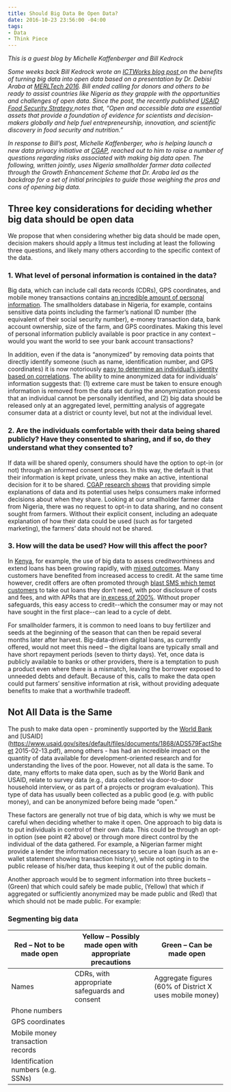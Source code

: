 ```yaml
---
title: Should Big Data Be Open Data?
date: 2016-10-23 23:56:00 -04:00
tags:
- Data
- Think Piece
---
```


*This is a guest blog by Michelle Kaffenberger and Bill Kedrock*

*Some weeks back Bill Kedrock wrote an [ICTWorks blog post ](http://www.ictworks.org/2016/08/15/big-data-needs-to-be-open-data/)on the benefits of turning big data into open data based on a presentation by Dr. Debisi Araba at [MERLTech 2016](http://merltech.org/). Bill ended calling for donors and others to be ready to assist countries like Nigeria as they grapple with the opportunities and challenges of open data. Since the post, the recently published [USAID Food Security Strategy ](https://www.usaid.gov/sites/default/files/documents/1867/USG-Global-Food-Security-Strategy-2016.pdf)notes that, “Open and accessible data are essential assets that provide a foundation of evidence for scientists and decision-makers globally and help fuel entrepreneurship, innovation, and scientific discovery in food security and nutrition.”*

*In response to Bill’s post, Michelle Kaffenberger, who is helping launch a new data privacy initiative at [CGAP](https://www.cgap.org/), reached out to him to raise a number of questions regarding risks associated with making big data open. The following, written jointly, uses Nigeria smallholder farmer data collected through the Growth Enhancement Scheme that Dr. Araba led as the backdrop for a set of initial principles to guide those weighing the pros and cons of opening big data.*

<!--more-->

## Three key considerations for deciding whether big data should be open data

We propose that when considering whether big data should be made open, decision makers should apply a litmus test including at least the following three questions, and likely many others according to the specific context of the data.

### 1. What level of personal information is contained in the data? 

Big data, which can include call data records (CDRs), GPS coordinates, and mobile money transactions contains [an incredible amount of personal information](http://cis-india.org/papers/ebola-a-big-data-disaster). The smallholders database in Nigeria, for example, contains sensitive data points including the farmer’s national ID number (the equivalent of their social security number), e-money transaction data, bank account ownership, size of the farm, and GPS coordinates. Making this level of personal information publicly available is poor practice in any context – would you want the world to see your bank account transactions?

In addition, even if the data is “anonymized” by removing data points that directly identify someone (such as name, identification number, and GPS coordinates) it is now notoriously [easy to determine an individual’s identity based on correlations](https://www.wired.com/2015/02/powerspy-phone-tracking/). The ability to mine anonymized data for individuals’ information suggests that: (1) extreme care must be taken to ensure enough information is removed from the data set during the anonymization process that an individual cannot be personally identified, and (2) big data should be released only at an aggregated level, permitting analysis of aggregate consumer data at a district or county level, but not at the individual level.

### 2. Are the individuals comfortable with their data being shared publicly? Have they consented to sharing, and if so, do they understand what they consented to? 

If data will be shared openly, consumers should have the option to opt-in (or not) through an informed consent process. In this way, the default is that their information is kept private, unless they make an active, intentional decision for it to be shared. [CGAP research shows](https://www.cgap.org/publications/informed-consent-how-do-we-make-it-work-mobile-credit-scoring) that providing simple explanations of data and its potential uses helps consumers make informed decisions about when they share. Looking at our smallholder farmer data from Nigeria, there was no request to opt-in to data sharing, and no consent sought from farmers. Without their explicit consent, including an adequate explanation of how their data could be used (such as for targeted marketing), the farmers’ data should not be shared.

### 3. How will the data be used? How will this affect the poor? 

In [Kenya](http://www.cgap.org/publications/proliferation-digital-credit-deployments), for example, the use of big data to assess creditworthiness and extend loans has been growing rapidly, with [mixed outcomes](https://www.cgap.org/blog/digital-credit-kenya-time-celebration-or-concern). Many customers have benefited from increased access to credit. At the same time however, credit offers are often promoted through [blast SMS which tempt customers](http://www.cgap.org/blog/digital-credit-consumer-protection-m-shwari-and-m-pawa-users) to take out loans they don’t need, with poor disclosure of costs and fees, and with APRs that are [in excess of 200%](https://www.cgap.org/blog/digital-credit-kenya-time-celebration-or-concern). Without proper safeguards, this easy access to credit--which the consumer may or may not have sought in the first place--can lead to a cycle of debt.

For smallholder farmers, it is common to need loans to buy fertilizer and seeds at the beginning of the season that can then be repaid several months later after harvest. Big-data-driven digital loans, as currently offered, would not meet this need – the digital loans are typically small and have short repayment periods (seven to thirty days). Yet, once data is publicly available to banks or other providers, there is a temptation to push a product even where there is a mismatch, leaving the borrower exposed to unneeded debts and default. Because of this, calls to make the data open could put farmers’ sensitive information at risk, without providing adequate benefits to make that a worthwhile tradeoff.

## Not All Data is the Same

The push to make data open - prominently supported by the [World Bank](http://www.worldbank.org/en/topic/opendevelopment/overview) and [USAID](https://www.usaid.gov/sites/default/files/documents/1868/ADS579FactSheet 2015-02-13.pdf), among others -  has had an incredible impact on the quantity of data available for development-oriented research and for understanding the lives of the poor. However, not all data is the same. To date, many efforts to make data open, such as by the World Bank and USAID, relate to survey data (e.g., data collected via door-to-door household interview, or as part of a projects or program evaluation). This type of data has usually been collected as a public good (e.g. with public money), and can be anonymized before being made “open.”

These factors are generally not true of big data, which is why we must be careful when deciding whether to make it open. One approach to big data is to put individuals in control of their own data. This could be through an opt-in option (see point #2 above) or through more direct control by the individual of the data gathered. For example, a Nigerian farmer might provide a lender the information necessary to secure a loan (such as an e-wallet statement showing transaction history), while not opting in to the public release of his/her data, thus keeping it out of the public domain.  

Another approach would be to segment information into three buckets – (Green) that which could safely be made public, (Yellow) that which if aggregated or sufficiently anonymized may be made public and (Red) that which should not be made public. For example:

### Segmenting big data

| Red – Not to be made open          | Yellow – Possibly made open with appropriate precautions | Green – Can be made open                                |
|------------------------------------|----------------------------------------------------------|---------------------------------------------------------|
| Names                              | CDRs, with appropriate safeguards and consent            | Aggregate figures (60% of District X uses mobile money) |
| Phone numbers                      |                                                          |                                                         |
| GPS coordinates                    |                                                          |                                                         |
| Mobile money transaction records   |                                                          |                                                         |
| Identification numbers (e.g. SSNs) |                                                          |                                                         |
